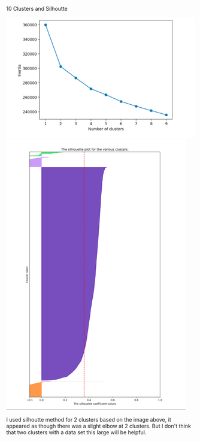 
10 Clusters and Silhoutte

![](10.png)
![](10silhoutte.png)


I used silhoutte method for 2 clusters based on the image above, it appeared as though there was a slight elbow at 2 clusters. But I don't think that two clusters with a data set this large will be helpful. 

